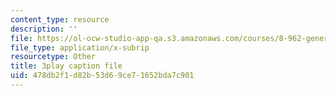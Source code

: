 ```yaml
---
content_type: resource
description: ''
file: https://ol-ocw-studio-app-qa.s3.amazonaws.com/courses/8-962-general-relativity-spring-2020/478db2f1d82b53d69ce71652bda7c901_iRVfaR3N5K4.vtt
file_type: application/x-subrip
resourcetype: Other
title: 3play caption file
uid: 478db2f1-d82b-53d6-9ce7-1652bda7c901
---
```

